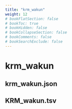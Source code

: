 ```yaml
---
title: "krm_wakun"
weight: 12
# bookFlatSection: false
# bookToc: true
# bookHidden: false
# bookCollapseSection: false
# bookComments: false
# bookSearchExclude: false
---
```

# krm_wakun

## krm_wakun.json

## KRM_wakun.tsv